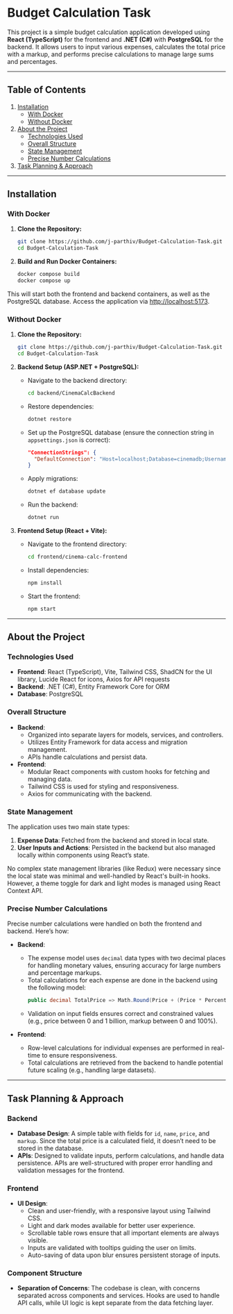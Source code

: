 # Budget Calculation Task

This project is a simple budget calculation application developed using **React (TypeScript)** for the frontend and **.NET (C#)** with **PostgreSQL** for the backend. It allows users to input various expenses, calculates the total price with a markup, and performs precise calculations to manage large sums and percentages.

---

## Table of Contents
1. [Installation](#installation)
   - [With Docker](#with-docker)
   - [Without Docker](#without-docker)
2. [About the Project](#about-the-project)
   - [Technologies Used](#technologies-used)
   - [Overall Structure](#overall-structure)
   - [State Management](#state-management)
   - [Precise Number Calculations](#precise-number-calculations)
3. [Task Planning & Approach](#task-planning--approach)

---

## Installation

### With Docker
1. **Clone the Repository:**
   ```bash
   git clone https://github.com/j-parthiv/Budget-Calculation-Task.git
   cd Budget-Calculation-Task
   ```

2. **Build and Run Docker Containers:**
   ```bash
   docker compose build
   docker compose up
   ```

This will start both the frontend and backend containers, as well as the PostgreSQL database. Access the application via [http://localhost:5173](http://localhost:5173).

### Without Docker
1. **Clone the Repository:**
   ```bash
   git clone https://github.com/j-parthiv/Budget-Calculation-Task.git
   cd Budget-Calculation-Task
   ```

2. **Backend Setup (ASP.NET + PostgreSQL):**
   - Navigate to the backend directory:
     ```bash
     cd backend/CinemaCalcBackend
     ```
   - Restore dependencies:
     ```bash
     dotnet restore
     ```
   - Set up the PostgreSQL database (ensure the connection string in `appsettings.json` is correct):
     ```json
     "ConnectionStrings": {
       "DefaultConnection": "Host=localhost;Database=cinemadb;Username=your_username;Password=your_password"
     }
     ```
   - Apply migrations:
     ```bash
     dotnet ef database update
     ```
   - Run the backend:
     ```bash
     dotnet run
     ```

3. **Frontend Setup (React + Vite):**
   - Navigate to the frontend directory:
     ```bash
     cd frontend/cinema-calc-frontend
     ```
   - Install dependencies:
     ```bash
     npm install
     ```
   - Start the frontend:
     ```bash
     npm start
     ```

---

## About the Project

### Technologies Used
- **Frontend**: React (TypeScript), Vite, Tailwind CSS, ShadCN for the UI library, Lucide React for icons, Axios for API requests
- **Backend**: .NET (C#), Entity Framework Core for ORM
- **Database**: PostgreSQL

### Overall Structure
- **Backend**: 
  - Organized into separate layers for models, services, and controllers.
  - Utilizes Entity Framework for data access and migration management.
  - APIs handle calculations and persist data.
- **Frontend**:
  - Modular React components with custom hooks for fetching and managing data.
  - Tailwind CSS is used for styling and responsiveness.
  - Axios for communicating with the backend.

### State Management
The application uses two main state types:
1. **Expense Data**: Fetched from the backend and stored in local state.
2. **User Inputs and Actions**: Persisted in the backend but also managed locally within components using React’s state.

No complex state management libraries (like Redux) were necessary since the local state was minimal and well-handled by React's built-in hooks. However, a theme toggle for dark and light modes is managed using React Context API.

### Precise Number Calculations
Precise number calculations were handled on both the frontend and backend. Here’s how:
- **Backend**: 
  - The expense model uses `decimal` data types with two decimal places for handling monetary values, ensuring accuracy for large numbers and percentage markups.
  - Total calculations for each expense are done in the backend using the following model:
    ```csharp
    public decimal TotalPrice => Math.Round(Price + (Price * PercentageMarkup / 100), 2, MidpointRounding.AwayFromZero);
    ```
  - Validation on input fields ensures correct and constrained values (e.g., price between 0 and 1 billion, markup between 0 and 100%).

- **Frontend**: 
  - Row-level calculations for individual expenses are performed in real-time to ensure responsiveness.
  - Total calculations are retrieved from the backend to handle potential future scaling (e.g., handling large datasets).

---

## Task Planning & Approach

### Backend
- **Database Design**: A simple table with fields for `id`, `name`, `price`, and `markup`. Since the total price is a calculated field, it doesn’t need to be stored in the database.
- **APIs**: Designed to validate inputs, perform calculations, and handle data persistence. APIs are well-structured with proper error handling and validation messages for the frontend.

### Frontend
- **UI Design**: 
  - Clean and user-friendly, with a responsive layout using Tailwind CSS.
  - Light and dark modes available for better user experience.
  - Scrollable table rows ensure that all important elements are always visible.
  - Inputs are validated with tooltips guiding the user on limits.
  - Auto-saving of data upon blur ensures persistent storage of inputs.

### Component Structure
- **Separation of Concerns**: The codebase is clean, with concerns separated across components and services. Hooks are used to handle API calls, while UI logic is kept separate from the data fetching layer.